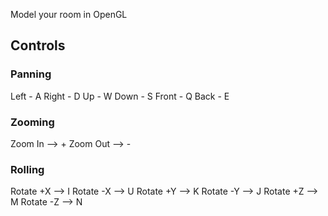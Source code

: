 Model your room in OpenGL

## Controls

### Panning

Left - A
Right - D
Up - W
Down - S
Front - Q
Back - E

### Zooming

Zoom In --> +
Zoom Out --> -

### Rolling

Rotate +X --> I
Rotate -X --> U
Rotate +Y --> K
Rotate -Y --> J
Rotate +Z --> M
Rotate -Z --> N
